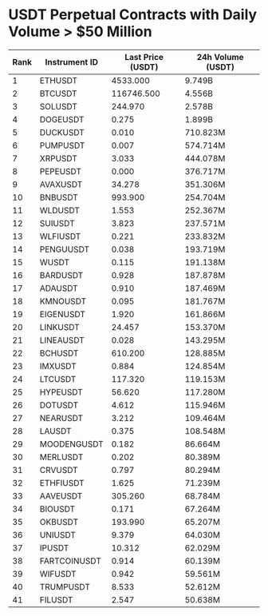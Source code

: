 # USDT Perpetual Contracts with Daily Volume > $50 Million

| Rank | Instrument ID | Last Price (USDT) | 24h Volume (USDT) |
|------|---------------|-------------------|-------------------|
| 1 | ETHUSDT | 4533.000 | 9.749B |
| 2 | BTCUSDT | 116746.500 | 4.556B |
| 3 | SOLUSDT | 244.970 | 2.578B |
| 4 | DOGEUSDT | 0.275 | 1.899B |
| 5 | DUCKUSDT | 0.010 | 710.823M |
| 6 | PUMPUSDT | 0.007 | 574.714M |
| 7 | XRPUSDT | 3.033 | 444.078M |
| 8 | PEPEUSDT | 0.000 | 376.717M |
| 9 | AVAXUSDT | 34.278 | 351.306M |
| 10 | BNBUSDT | 993.900 | 254.704M |
| 11 | WLDUSDT | 1.553 | 252.367M |
| 12 | SUIUSDT | 3.823 | 237.571M |
| 13 | WLFIUSDT | 0.221 | 233.832M |
| 14 | PENGUUSDT | 0.038 | 193.719M |
| 15 | WUSDT | 0.115 | 191.138M |
| 16 | BARDUSDT | 0.928 | 187.878M |
| 17 | ADAUSDT | 0.910 | 187.469M |
| 18 | KMNOUSDT | 0.095 | 181.767M |
| 19 | EIGENUSDT | 1.920 | 161.866M |
| 20 | LINKUSDT | 24.457 | 153.370M |
| 21 | LINEAUSDT | 0.028 | 143.295M |
| 22 | BCHUSDT | 610.200 | 128.885M |
| 23 | IMXUSDT | 0.884 | 124.854M |
| 24 | LTCUSDT | 117.320 | 119.153M |
| 25 | HYPEUSDT | 56.620 | 117.280M |
| 26 | DOTUSDT | 4.612 | 115.946M |
| 27 | NEARUSDT | 3.212 | 109.464M |
| 28 | LAUSDT | 0.375 | 108.548M |
| 29 | MOODENGUSDT | 0.182 | 86.664M |
| 30 | MERLUSDT | 0.202 | 80.389M |
| 31 | CRVUSDT | 0.797 | 80.294M |
| 32 | ETHFIUSDT | 1.625 | 71.239M |
| 33 | AAVEUSDT | 305.260 | 68.784M |
| 34 | BIOUSDT | 0.171 | 67.264M |
| 35 | OKBUSDT | 193.990 | 65.207M |
| 36 | UNIUSDT | 9.379 | 64.030M |
| 37 | IPUSDT | 10.312 | 62.029M |
| 38 | FARTCOINUSDT | 0.914 | 60.139M |
| 39 | WIFUSDT | 0.942 | 59.561M |
| 40 | TRUMPUSDT | 8.533 | 52.612M |
| 41 | FILUSDT | 2.547 | 50.638M |
